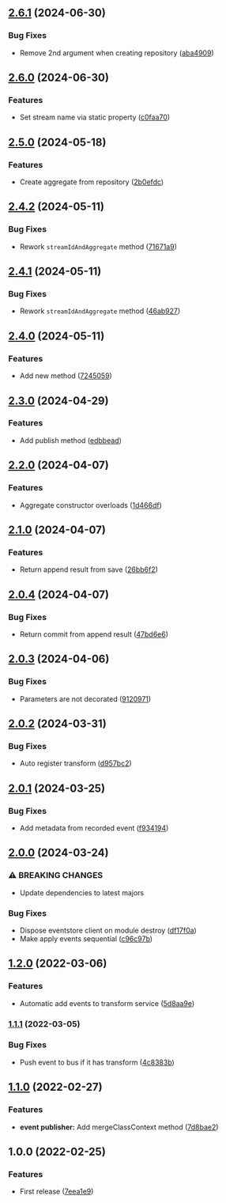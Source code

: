 ## [2.6.1](https://github.com/unlight/nestjs-cqrx/compare/v2.6.0...v2.6.1) (2024-06-30)


### Bug Fixes

* Remove 2nd argument when creating repository ([aba4909](https://github.com/unlight/nestjs-cqrx/commit/aba4909b055f6a92562122c8fd6be997f87ff970))

## [2.6.0](https://github.com/unlight/nestjs-cqrx/compare/v2.5.0...v2.6.0) (2024-06-30)


### Features

* Set stream name via static property ([c0faa70](https://github.com/unlight/nestjs-cqrx/commit/c0faa70f4be28b4710dd710613d7f38bb01fc497))

## [2.5.0](https://github.com/unlight/nestjs-cqrx/compare/v2.4.2...v2.5.0) (2024-05-18)


### Features

* Create aggregate from repository ([2b0efdc](https://github.com/unlight/nestjs-cqrx/commit/2b0efdc39a9fc4524b91ed37b02551ae1ec458e2))

## [2.4.2](https://github.com/unlight/nestjs-cqrx/compare/v2.4.1...v2.4.2) (2024-05-11)


### Bug Fixes

* Rework `streamIdAndAggregate` method ([71671a9](https://github.com/unlight/nestjs-cqrx/commit/71671a927cc45147fc7ee1ae192845ba57f51823))

## [2.4.1](https://github.com/unlight/nestjs-cqrx/compare/v2.4.0...v2.4.1) (2024-05-11)


### Bug Fixes

* Rework `streamIdAndAggregate` method ([46ab927](https://github.com/unlight/nestjs-cqrx/commit/46ab9273efd0e124eb1b6729e7db0765d724d7a3))

## [2.4.0](https://github.com/unlight/nestjs-cqrx/compare/v2.3.0...v2.4.0) (2024-05-11)


### Features

* Add new method ([7245059](https://github.com/unlight/nestjs-cqrx/commit/7245059b7676bde25a7e43d0b5150bf3c0a8b055))

## [2.3.0](https://github.com/unlight/nestjs-cqrx/compare/v2.2.0...v2.3.0) (2024-04-29)


### Features

* Add publish method ([edbbead](https://github.com/unlight/nestjs-cqrx/commit/edbbeadb23d9cd9da6968b2c66c3cc72ddb581b4))

## [2.2.0](https://github.com/unlight/nestjs-cqrx/compare/v2.1.0...v2.2.0) (2024-04-07)


### Features

* Aggregate constructor overloads ([1d466df](https://github.com/unlight/nestjs-cqrx/commit/1d466dfc493647ea15ebbe7583268db6d505a239))

## [2.1.0](https://github.com/unlight/nestjs-cqrx/compare/v2.0.4...v2.1.0) (2024-04-07)


### Features

* Return append result from save ([26bb6f2](https://github.com/unlight/nestjs-cqrx/commit/26bb6f2b2d4be926b85ef60d1e291930e3c9f0ea))

## [2.0.4](https://github.com/unlight/nestjs-cqrx/compare/v2.0.3...v2.0.4) (2024-04-07)


### Bug Fixes

* Return commit from append result ([47bd6e6](https://github.com/unlight/nestjs-cqrx/commit/47bd6e6daaf7e5cd8f330f15cfeecb15ebcf0787))

## [2.0.3](https://github.com/unlight/nestjs-cqrx/compare/v2.0.2...v2.0.3) (2024-04-06)


### Bug Fixes

* Parameters are not decorated ([9120971](https://github.com/unlight/nestjs-cqrx/commit/9120971f186a8b4ec40468e6c7eacffbaee31ee2))

## [2.0.2](https://github.com/unlight/nestjs-cqrx/compare/v2.0.1...v2.0.2) (2024-03-31)


### Bug Fixes

* Auto register transform ([d957bc2](https://github.com/unlight/nestjs-cqrx/commit/d957bc24837c396d244cbbd8117a5606a3134e11))

## [2.0.1](https://github.com/unlight/nestjs-cqrx/compare/v2.0.0...v2.0.1) (2024-03-25)


### Bug Fixes

* Add metadata from recorded event ([f934194](https://github.com/unlight/nestjs-cqrx/commit/f9341948547c7833a7f55fc4ddd3ea5dabb1f9e5))

## [2.0.0](https://github.com/unlight/nestjs-cqrx/compare/v1.2.0...v2.0.0) (2024-03-24)


### ⚠ BREAKING CHANGES

* Update dependencies to latest majors

### Bug Fixes

* Dispose eventstore client on module destroy ([df17f0a](https://github.com/unlight/nestjs-cqrx/commit/df17f0a4590916e79009d4fee2740d65785fce53))
* Make apply events sequential ([c96c97b](https://github.com/unlight/nestjs-cqrx/commit/c96c97b991d7a97840a7e2ed19cd5c263c879a83))

## [1.2.0](https://github.com/unlight/nestjs-cqrx/compare/v1.1.1...v1.2.0) (2022-03-06)


### Features

* Automatic add events to transform service ([5d8aa9e](https://github.com/unlight/nestjs-cqrx/commit/5d8aa9ea73a8bd48855053e2d1c03948cc642984))

### [1.1.1](https://github.com/unlight/nestjs-cqrx/compare/v1.1.0...v1.1.1) (2022-03-05)


### Bug Fixes

* Push event to bus if it has transform ([4c8383b](https://github.com/unlight/nestjs-cqrx/commit/4c8383b7cb62e53f9efefa14ba0ec993cceb51de))

## [1.1.0](https://github.com/unlight/nestjs-cqrx/compare/v1.0.0...v1.1.0) (2022-02-27)


### Features

* **event publisher:** Add mergeClassContext method ([7d8bae2](https://github.com/unlight/nestjs-cqrx/commit/7d8bae2a3cbdd882d20b8ef4b055cc31a0127498))

## 1.0.0 (2022-02-25)


### Features

* First release ([7eea1e9](https://github.com/unlight/nestjs-cqrx/commit/7eea1e924c8cee75103ea3d6c5355b1affd98d16))
